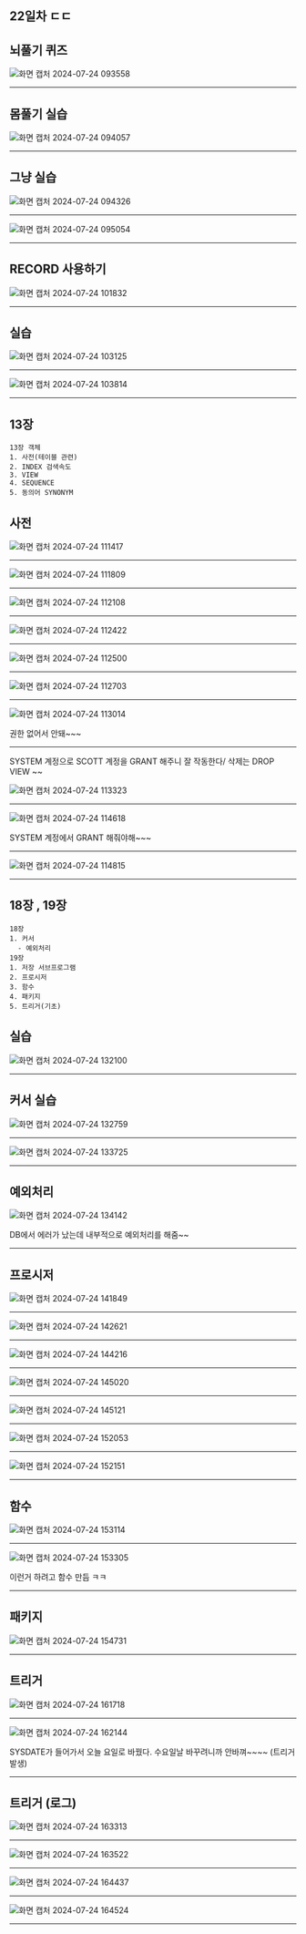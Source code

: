 ## 22일차 ㄷㄷ
## 뇌풀기 퀴즈
![화면 캡처 2024-07-24 093558](https://github.com/user-attachments/assets/2bd80770-94a9-416a-9b20-be8d90389226)
***
## 몸풀기 실습
![화면 캡처 2024-07-24 094057](https://github.com/user-attachments/assets/f9ffba9a-e311-41e0-bca0-0bd27cc6ac66)
***
## 그냥 실습
![화면 캡처 2024-07-24 094326](https://github.com/user-attachments/assets/cfd0545b-216b-4f90-ac20-f35548bf62a0)
***
![화면 캡처 2024-07-24 095054](https://github.com/user-attachments/assets/0baf4755-16e7-40ec-88ec-b4d16ecfd072)
***
## RECORD 사용하기
![화면 캡처 2024-07-24 101832](https://github.com/user-attachments/assets/31debe88-ab6b-4fe1-8572-4cff935c4d67)
***
## 실습
![화면 캡처 2024-07-24 103125](https://github.com/user-attachments/assets/d2dd1cf8-b2df-4b0e-9068-69f51423b8b9)
***
![화면 캡처 2024-07-24 103814](https://github.com/user-attachments/assets/09581129-b381-4857-8aa7-1d41bfacae5e)
***
## 13장
```
13장 객체
1. 사전(테이블 관련)
2. INDEX 검색속도
3. VIEW
4. SEQUENCE
5. 동의어 SYNONYM
```



## 사전
![화면 캡처 2024-07-24 111417](https://github.com/user-attachments/assets/c5a1fe5d-0a02-4a8d-b2d9-c27c96fe6e00)
***
![화면 캡처 2024-07-24 111809](https://github.com/user-attachments/assets/39b3a88f-ad0b-4fbf-a3da-85e8997b6e5f)
***
![화면 캡처 2024-07-24 112108](https://github.com/user-attachments/assets/76bf2602-1e91-4911-9037-b8865ee62007)
***
![화면 캡처 2024-07-24 112422](https://github.com/user-attachments/assets/98614ced-98d1-4c9b-9cd5-d75d567534d2)
***
![화면 캡처 2024-07-24 112500](https://github.com/user-attachments/assets/f041b76c-8d66-4586-a5ba-ae6ba298efd3)
***
![화면 캡처 2024-07-24 112703](https://github.com/user-attachments/assets/7524967b-5eab-4a54-80c6-b01503942d17)
***
![화면 캡처 2024-07-24 113014](https://github.com/user-attachments/assets/c123cc8c-3c69-4170-939b-ef48a02df0ab)



권한 없어서 안돼~~~
***
SYSTEM 계정으로 SCOTT 계정을 GRANT 해주니 잘 작동한다/ 삭제는 DROP VIEW ~~



![화면 캡처 2024-07-24 113323](https://github.com/user-attachments/assets/2b82bb2b-476c-4e67-9c14-f8cdb270f4c4)
***
![화면 캡처 2024-07-24 114618](https://github.com/user-attachments/assets/dea5cb93-372e-49e8-90e8-ae11b0f45882)



SYSTEM 계정에서 GRANT 해줘야해~~~
***
![화면 캡처 2024-07-24 114815](https://github.com/user-attachments/assets/9b23b33c-629d-4185-800e-1b3c566a8b0a)
***

## 18장 , 19장
```
18장
1. 커서
  - 예외처리
19장
1. 저장 서브프로그램
2. 프로시저
3. 함수
4. 패키지
5. 트리거(기초)
```
## 실습
![화면 캡처 2024-07-24 132100](https://github.com/user-attachments/assets/5c3aa348-2d1b-4b25-9ff4-9ada62bc18e2)
***
## 커서 실습
![화면 캡처 2024-07-24 132759](https://github.com/user-attachments/assets/c43c6d1e-442e-4e51-909f-379e35904537)
***
![화면 캡처 2024-07-24 133725](https://github.com/user-attachments/assets/10547323-9bf0-4e05-8b0b-133fb04e749c)
***
## 예외처리
![화면 캡처 2024-07-24 134142](https://github.com/user-attachments/assets/f27dce86-22b6-4286-8262-e225425f9836)



DB에서 에러가 났는데 내부적으로 예외처리를 해줌~~
***
## 프로시저
![화면 캡처 2024-07-24 141849](https://github.com/user-attachments/assets/5ca91e32-a318-4526-a8bd-bdc762b362d6)
***
![화면 캡처 2024-07-24 142621](https://github.com/user-attachments/assets/a88569ec-9fd8-4e51-8248-27ba02f2fea7)
***
![화면 캡처 2024-07-24 144216](https://github.com/user-attachments/assets/06045a7c-c0df-4352-95f7-df816eaa23c4)
***
![화면 캡처 2024-07-24 145020](https://github.com/user-attachments/assets/c911b6f9-d032-4c87-ba86-517a3bc87804)
***
![화면 캡처 2024-07-24 145121](https://github.com/user-attachments/assets/31a7ea9c-ce88-4718-96a3-b319142290a7)
***
![화면 캡처 2024-07-24 152053](https://github.com/user-attachments/assets/ab4baa72-537f-4ea1-9371-62ef7051c70d)
***
![화면 캡처 2024-07-24 152151](https://github.com/user-attachments/assets/ff94a458-b9ac-48f9-83cf-cedc788b0fdf)
***
## 함수
![화면 캡처 2024-07-24 153114](https://github.com/user-attachments/assets/3b1ccf4f-f1aa-4e95-946e-004c3619b27b)
***
![화면 캡처 2024-07-24 153305](https://github.com/user-attachments/assets/92ca08cd-ecd8-4ea0-a407-d396b62dc463)




이런거 하려고 함수 만듬 ㅋㅋ
***

## 패키지
![화면 캡처 2024-07-24 154731](https://github.com/user-attachments/assets/d8ed17e1-4e71-4fc2-985e-26b8f5dff1c1)
***

## 트리거
![화면 캡처 2024-07-24 161718](https://github.com/user-attachments/assets/9de0c14b-58ba-4385-806b-252e24d52dab)
***
![화면 캡처 2024-07-24 162144](https://github.com/user-attachments/assets/c78e16eb-0d95-4e4b-981c-4ba94846e2c4)




SYSDATE가 들어가서 오늘 요일로 바꿨다. 수요일날 바꾸려니까 안바껴~~~~ (트리거 발생)
***
## 트리거 (로그)
![화면 캡처 2024-07-24 163313](https://github.com/user-attachments/assets/8f41d93b-49fe-47a4-9f70-500115a5e30e)
***
![화면 캡처 2024-07-24 163522](https://github.com/user-attachments/assets/4ae0e196-64bd-47b9-98a9-6d22c32fce01)
***
![화면 캡처 2024-07-24 164437](https://github.com/user-attachments/assets/f7060427-a6f9-475a-91b2-2eeda160b7a2)
***
![화면 캡처 2024-07-24 164524](https://github.com/user-attachments/assets/ab81878d-f93b-4c74-88ba-bf4bf65ece42)
***















